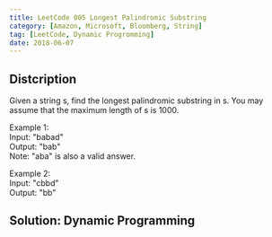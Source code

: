 ```yaml
---
title: LeetCode 005 Longest Palindromic Substring
category: [Amazon, Microsoft, Bloomberg, String]
tag: [LeetCode, Dynamic Progromming]
date: 2018-06-07
---
```

## Distcription
Given a string s, find the longest palindromic substring in s. You may assume that the maximum length of s is 1000.  

Example 1:  
Input: "babad"  
Output: "bab"  
Note: "aba" is also a valid answer. 

Example 2:    
Input: "cbbd"  
Output: "bb"  
## Solution: Dynamic Programming
